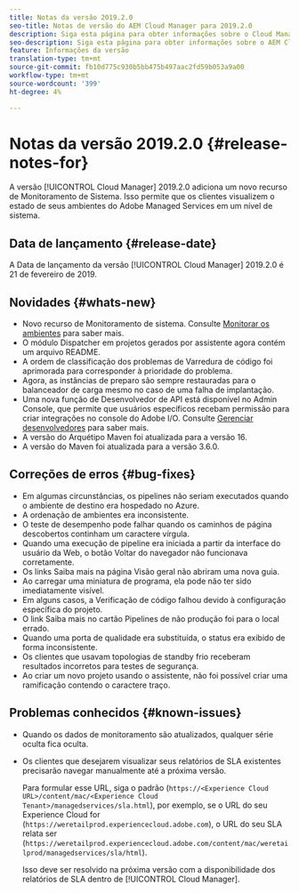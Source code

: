 ```yaml
---
title: Notas da versão 2019.2.0
seo-title: Notas de versão do AEM Cloud Manager para 2019.2.0
description: Siga esta página para obter informações sobre o Cloud Manager Versão 2019.2.0.
seo-description: Siga esta página para obter informações sobre o AEM Cloud Manager Versão 2019.2.0.
feature: Informações da versão
translation-type: tm+mt
source-git-commit: fb10d775c930b5bb475b497aac2fd59b053a9a00
workflow-type: tm+mt
source-wordcount: '399'
ht-degree: 4%

---
```



# Notas da versão 2019.2.0 {#release-notes-for}

A versão [!UICONTROL Cloud Manager] 2019.2.0 adiciona um novo recurso de Monitoramento de Sistema. Isso permite que os clientes visualizem o estado de seus ambientes do Adobe Managed Services em um nível de sistema.


## Data de lançamento {#release-date}

A Data de lançamento da versão [!UICONTROL Cloud Manager] 2019.2.0 é 21 de fevereiro de 2019.

## Novidades {#whats-new}

* Novo recurso de Monitoramento de sistema. Consulte [Monitorar os ambientes](monitor-your-environments.md) para saber mais.
* O módulo Dispatcher em projetos gerados por assistente agora contém um arquivo README.
* A ordem de classificação dos problemas de Varredura de código foi aprimorada para corresponder à prioridade do problema.
* Agora, as instâncias de preparo são sempre restauradas para o balanceador de carga mesmo no caso de uma falha de implantação.
* Uma nova função de Desenvolvedor de API está disponível no Admin Console, que permite que usuários específicos recebam permissão para criar integrações no console do Adobe I/O. Consulte [Gerenciar desenvolvedores](https://www.adobe.com/go/aac_api_prod_learn) para saber mais.
* A versão do Arquétipo Maven foi atualizada para a versão 16.
* A versão do Maven foi atualizada para a versão 3.6.0.

## Correções de erros {#bug-fixes}

* Em algumas circunstâncias, os pipelines não seriam executados quando o ambiente de destino era hospedado no Azure.
* A ordenação de ambientes era inconsistente.
* O teste de desempenho pode falhar quando os caminhos de página descobertos continham um caractere vírgula.
* Quando uma execução de pipeline era iniciada a partir da interface do usuário da Web, o botão Voltar do navegador não funcionava corretamente.
* Os links Saiba mais na página Visão geral não abriram uma nova guia.
* Ao carregar uma miniatura de programa, ela pode não ter sido imediatamente visível.
* Em alguns casos, a Verificação de código falhou devido à configuração específica do projeto.
* O link Saiba mais no cartão Pipelines de não produção foi para o local errado.
* Quando uma porta de qualidade era substituída, o status era exibido de forma inconsistente.
* Os clientes que usavam topologias de standby frio receberam resultados incorretos para testes de segurança.
* Ao criar um novo projeto usando o assistente, não foi possível criar uma ramificação contendo o caractere traço.

## Problemas conhecidos {#known-issues}

* Quando os dados de monitoramento são atualizados, qualquer série oculta fica oculta.
* Os clientes que desejarem visualizar seus relatórios de SLA existentes precisarão navegar manualmente até a próxima versão.

   Para formular esse URL, siga o padrão (`https://<Experience Cloud URL>/content/mac/<Experience Cloud Tenant>/managedservices/sla.html`), por exemplo, se o URL do seu Experience Cloud for (`https://weretailprod.experiencecloud.adobe.com`), o URL do seu SLA relata ser (`https://weretailprod.experiencecloud.adobe.com/content/mac/weretailprod/managedservices/sla/html`).

   Isso deve ser resolvido na próxima versão com a disponibilidade dos relatórios de SLA dentro de [!UICONTROL Cloud Manager].
